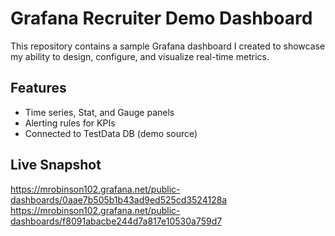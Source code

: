 # Grafana Recruiter Demo Dashboard

This repository contains a sample Grafana dashboard I created to showcase my ability to design, configure, and visualize real-time metrics.

## Features
- Time series, Stat, and Gauge panels
- Alerting rules for KPIs
- Connected to TestData DB (demo source)

## Live Snapshot
https://mrobinson102.grafana.net/public-dashboards/0aae7b505b1b43ad9ed525cd3524128a
https://mrobinson102.grafana.net/public-dashboards/f8091abacbe244d7a817e10530a759d7
